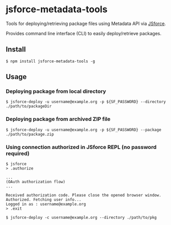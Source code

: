 # jsforce-metadata-tools

Tools for deploying/retrieving package files using Metadata API via [JSforce](https://jsforce.github.io/).

Provides command line interface (CLI) to easily deploy/retrieve packages.


## Install

```
$ npm install jsforce-metadata-tools -g
```

## Usage

### Deploying package from local directory

```
$ jsforce-deploy -u username@example.org -p ${SF_PASSWORD} --directory ./path/to/packageDir
```

### Deploying package from archived ZIP file

```
$ jsforce-deploy -u username@example.org -p ${SF_PASSWORD} --package ./path/to/package.zip
```

### Using connection authorized in JSforce REPL (no password required)

```
$ jsforce
> .authorize

...
(OAuth authorization flow)
...

Received authorization code. Please close the opened browser window.
Authorized. Fetching user info...
Logged in as : username@example.org
> .exit

$ jsforce-deploy -c username@example.org --directory ./path/to/pkg
```


